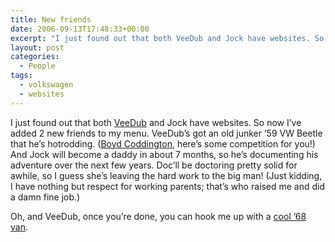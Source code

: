 ```yaml
---
title: New friends
date: 2006-09-13T17:48:33+00:00
excerpt: "I just found out that both VeeDub and Jock have websites. So now I've added 2 new friends to my menu. VeeDub's got an"
layout: post
categories:
  - People
tags:
  - volkswagen
  - websites
---
```

I just found out that both [VeeDub](http://projectkr.blogspot.com/) and Jock have websites. So now I&#8217;ve added 2 new friends to my menu. VeeDub&#8217;s got an old junker &#8217;59 VW Beetle that he&#8217;s hotrodding. ([Boyd Coddington](http://en.wikipedia.org/wiki/Boyd_Coddington), here&#8217;s some competition for you!) And Jock will become a daddy in about 7 months, so he&#8217;s documenting his adventure over the next few years. Doc&#8217;ll be doctoring pretty solid for awhile, so I guess she&#8217;s leaving the hard work to the big man! (Just kidding, I have nothing but respect for working parents; that&#8217;s who raised me and did a damn fine job.)

Oh, and VeeDub, once you&#8217;re done, you can hook me up with a <a href="http://upload.wikimedia.org/wikipedia/commons/thumb/f/f2/Volk_bus_1968a.jpg/800px-Volk_bus_1968a.jpg" data-fslightbox="lightbox">cool &#8217;68 van</a>.